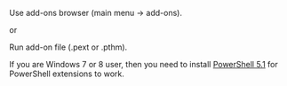 Use add-ons browser (main menu -> add-ons).

or

Run add-on file (.pext or .pthm).

If you are Windows 7 or 8 user, then you need to install [PowerShell 5.1](https://www.microsoft.com/en-us/download/details.aspx?id=54616) for PowerShell extensions to work.
